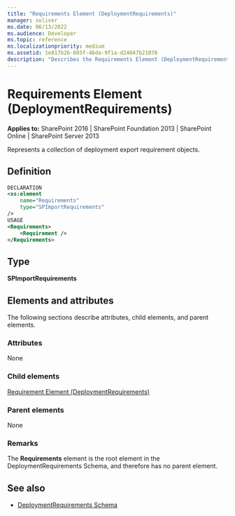 ```yaml
---
title: "Requirements Element (DeploymentRequirements)"
manager: soliver
ms.date: 06/13/2022
ms.audience: Developer
ms.topic: reference
ms.localizationpriority: medium
ms.assetid: 1e817b26-085f-46da-9f1a-d24047b21078
description: "Describes the Requirements Element (DeploymentRequirements), which represents a collection of deployment export requirement objects."
---
```


# Requirements Element (DeploymentRequirements)

**Applies to:** SharePoint 2016 | SharePoint Foundation 2013 | SharePoint Online | SharePoint Server 2013

Represents a collection of deployment export requirement objects.

## Definition

```XML
DECLARATION
<xs:element
    name="Requirements"
    type="SPImportRequirements"
/>
USAGE
<Requirements>
    <Requirement />
</Requirements>

```

## Type

**SPImportRequirements**

## Elements and attributes

The following sections describe attributes, child elements, and parent elements.

### Attributes

None

### Child elements

[Requirement Element (DeploymentRequirements)](requirement-element-deploymentrequirements.md)

### Parent elements

None

### Remarks

The **Requirements** element is the root element in the DeploymentRequirements Schema, and therefore has no parent element.

## See also

- [DeploymentRequirements Schema](deploymentrequirements-schema.md)
